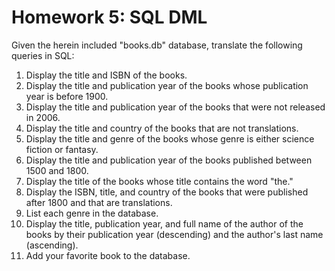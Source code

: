 # Homework 5: SQL DML

Given the herein included "books.db" database, translate the following
queries in SQL:

1.  Display the title and ISBN of the books.
2.  Display the title and publication year of the books whose
    publication year is before 1900.
3.  Display the title and publication year of the books that were not
    released in 2006.
4.  Display the title and country of the books that are not
    translations.
5.  Display the title and genre of the books whose genre is either
    science fiction or fantasy.
6.  Display the title and publication year of the books published
    between 1500 and 1800.
7.  Display the title of the books whose title contains the word "the."
8.  Display the ISBN, title, and country of the books that were
    published after 1800 and that are translations.
9.  List each genre in the database.
10. Display the title, publication year, and full name of the author of
    the books by their publication year (descending) and the author's
    last name (ascending).
11. Add your favorite book to the database.
